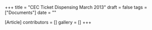 +++
title = "CEC Ticket Dispensing March 2013"
draft = false
tags = ["Documents"]
date = ""

[Article]
contributors = []
gallery = []
+++